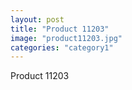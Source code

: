 ```yaml
---
layout: post
title: "Product 11203"
image: "product11203.jpg"
categories: "category1"
---
```

Product 11203
